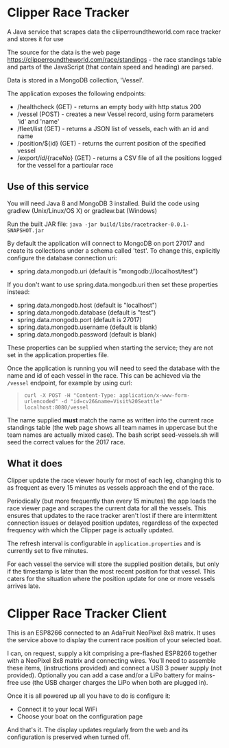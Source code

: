# Clipper Race Tracker

A Java service that scrapes data the cliiperroundtheworld.com race tracker and stores it for use

The source for the data is the web page https://clipperroundtheworld.com/race/standings - the race standings table and parts of the JavaScript (that contain speed and heading) are parsed.

Data is stored in a MongoDB collection, 'Vessel'. 

The application exposes the following endpoints:
- /healthcheck (GET) - returns an empty body with http status 200
- /vessel (POST) - creates a new Vessel record, using form parameters 'id' and 'name'
- /fleet/list (GET) - returns a JSON list of vessels, each with an id and name 
- /position/${id} (GET) - returns the current position of the specified vessel
- /export/${id}/${raceNo} (GET) - returns a CSV file of all the positions logged for the vessel for a particular race 

## Use of this service

You will need Java 8 and MongoDB 3 installed. Build the code using gradlew (Unix/Linux/OS X) or gradlew.bat (Windows)

Run the built JAR file: `java -jar build/libs/racetracker-0.0.1-SNAPSHOT.jar`

By default the application will connect to MongoDB on port 27017 and create its collections under a schema called 'test'. 
To change this, explicitly configure the database connection uri:
- spring.data.mongodb.uri (default is "mongodb://localhost/test")

If you don't want to use spring.data.mongodb.uri then set these properties instead:
- spring.data.mongodb.host (default is "localhost")
- spring.data.mongodb.database (default is "test")
- spring.data.mongodb.port (default is 27017)
- spring.data.mongodb.username (default is blank)
- spring.data.mongodb.password (default is blank)

These properties can be supplied when starting the service; they are not set in the application.properties file.

Once the application is running you will need to seed the database with the name and id of each vessel in the race.
This can be achieved via the `/vessel` endpoint, for example by using curl:

> `curl -X POST -H "Content-Type: application/x-www-form-urlencoded" -d "id=cv26&name=Visit%20Seattle" localhost:8080/vessel`

The name supplied **must** match the name as written into the current race standings table (the web page shows all team names in uppercase but the team names are actually mixed case).
The bash script seed-vessels.sh will seed the correct values for the 2017 race.  

## What it does

Clipper update the race viewer hourly for most of each leg, changing this to as frequent as every 15 minutes as vessels approach the end of the race.

Periodically (but more frequently than every 15 minutes) the app loads the race viewer page and scrapes the current data for all the vessels.
This ensures that updates to the race tracker aren't lost if there are intermittent connection issues or delayed position updates, regardless of the expected frequency with which the Clipper page is actually updated.

The refresh interval is configurable in `application.properties` and is currently set to five minutes. 
  
For each vessel the service will store the supplied position details, but only if the timestamp is later than the most recent position for that vessel.
This caters for the situation where the position update for one or more vessels arrives late.  

# Clipper Race Tracker Client

This is an ESP8266 connected to an AdaFruit NeoPixel 8x8 matrix. 
It uses the service above to display the current race position of your selected boat.

I can, on request, supply a kit comprising a pre-flashed ESP8266 together with a NeoPixel 8x8 matrix and connecting wires.
You'll need to assemble these items, (instructions provided) and connect a USB 3 power supply (not provided).
Optionally you can add a case and/or a LiPo battery for mains-free use (the USB charger charges the LiPo when both are plugged in).

Once it is all powered up all you have to do is configure it: 
- Connect it to your local WiFi
- Choose your boat on the configuration page

And that's it. The display updates regularly from the web and its configuration is preserved when turned off.